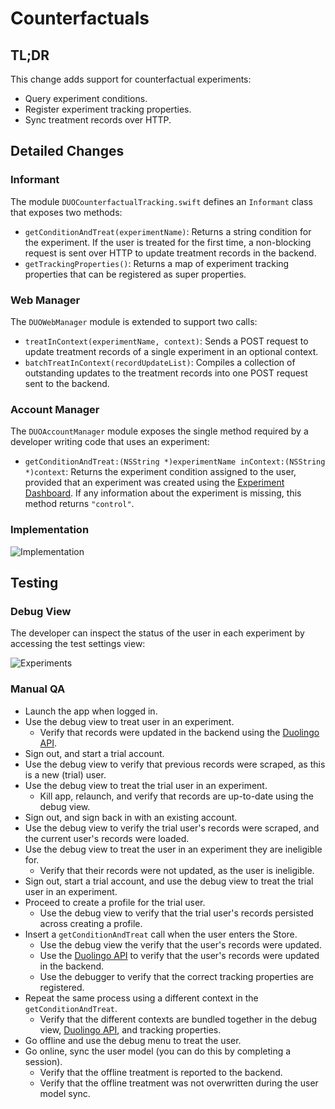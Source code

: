# Counterfactuals

## TL;DR
This change adds support for counterfactual experiments:

- Query experiment conditions.
- Register experiment tracking properties.
- Sync treatment records over HTTP.

## Detailed Changes
### Informant
The module `DUOCounterfactualTracking.swift` defines an `Informant` class that exposes two methods:

- `getConditionAndTreat(experimentName)`: Returns a string condition for the experiment. If the user is treated for the first time, a non-blocking request is sent over HTTP to update treatment records in the backend.
- `getTrackingProperties()`: Returns a map of experiment tracking properties that can be registered as super properties.

### Web Manager
The `DUOWebManager` module is extended to support two calls:

- `treatInContext(experimentName, context)`: Sends a POST request to update treatment records of a single experiment in an optional context.
- `batchTreatInContext(recordUpdateList)`: Compiles a collection of outstanding updates to the treatment records into one POST request sent to the backend.

### Account Manager
The `DUOAccountManager` module exposes the single method required by a developer writing code that uses an experiment:

- `getConditionAndTreat:(NSString *)experimentName inContext:(NSString *)context`: Returns the experiment condition assigned to the user, provided that an experiment was created using the [Experiment Dashboard](https://metrics.duolingo.com/counterfactuals). If any information about the experiment is missing, this method returns `"control"`.

### Implementation
![Implementation](https://idh1729.github.io/images/ios-counterfactuals-implementation.svg)

## Testing
### Debug View
The developer can inspect the status of the user in each experiment by accessing the test settings view:

![Experiments](https://idh1729.github.io/images/ios-counterfactuals-screens.png)

### Manual QA

- Launch the app when logged in.
- Use the debug view to treat user in an experiment.
    - Verify that records were updated in the backend using the [Duolingo API](https://www.duolingo.com/api/1/experiments/references).
- Sign out, and start a trial account.
- Use the debug view to verify that previous records were scraped, as this is a new (trial) user.
- Use the debug view to treat the trial user in an experiment.
    - Kill app, relaunch, and verify that records are up-to-date using the debug view.
- Sign out, and sign back in with an existing account.
- Use the debug view to verify the trial user's records were scraped, and the current user's records were loaded.
- Use the debug view to treat the user in an experiment they are ineligible for.
    - Verify that their records were not updated, as the user is ineligible.
- Sign out, start a trial account, and use the debug view to treat the trial user in an experiment.
- Proceed to create a profile for the trial user.
    - Use the debug view to verify that the trial user's records persisted across creating a profile.
- Insert a `getConditionAndTreat` call when the user enters the Store.
    - Use the debug view the verify that the user's records were updated.
    - Use the [Duolingo API](https://www.duolingo.com/api/1/experiments/references) to verify that the user's records were updated in the backend.
    - Use the debugger to verify that the correct tracking properties are registered.
- Repeat the same process using a different context in the `getConditionAndTreat`.
    - Verify that the different contexts are bundled together in the debug view, [Duolingo API](https://www.duolingo.com/api/1/experiments/references), and tracking properties.
- Go offline and use the debug menu to treat the user.
- Go online, sync the user model (you can do this by completing a session).
    - Verify that the offline treatment is reported to the backend.
    - Verify that the offline treatment was not overwritten during the user model sync.




